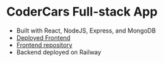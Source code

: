 # CoderCars Full-stack App 
- Built with React, NodeJS, Express, and MongoDB
- [Deployed Frontend](https://deft-dango-62aa47.netlify.app/)
- [Frontend repository](https://github.com/hoanglechau/react-express-codercars-fe)
- Backend deployed on Railway

